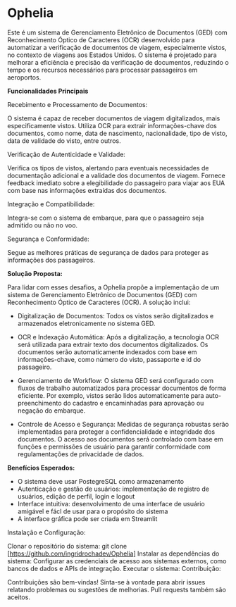 # Ophelia

Este é um sistema de Gerenciamento Eletrônico de Documentos (GED) com Reconhecimento Óptico de Caracteres (OCR) desenvolvido para automatizar a verificação de documentos de viagem, especialmente vistos, no contexto de viagens aos Estados Unidos. O sistema é projetado para melhorar a eficiência e precisão da verificação de documentos, reduzindo o tempo e os recursos necessários para processar passageiros em aeroportos.

**Funcionalidades Principais**

Recebimento e Processamento de Documentos:

O sistema é capaz de receber documentos de viagem digitalizados, mais especificamente vistos.
Utiliza OCR para extrair informações-chave dos documentos, como nome, data de nascimento, nacionalidade, tipo de visto, data de validade do visto, entre outros.

Verificação de Autenticidade e Validade:

Verifica os tipos de vistos, alertando para eventuais necessidades de documentação adicional e a validade dos documentos de viagem.
Fornece feedback imediato sobre a elegibilidade do passageiro para viajar aos EUA com base nas informações extraídas dos documentos.

Integração e Compatibilidade:

Integra-se com o sistema de embarque, para que o passageiro seja admitido ou não no voo.

Segurança e Conformidade:

Segue as melhores práticas de segurança de dados para proteger as informações dos passageiros.

**Solução Proposta:**

Para lidar com esses desafios, a Ophelia propõe a implementação de um sistema de Gerenciamento Eletrônico de Documentos (GED) com Reconhecimento Óptico de Caracteres (OCR). A solução inclui:

-   Digitalização de Documentos: Todos os vistos serão digitalizados e armazenados eletronicamente no sistema GED.

-   OCR e Indexação Automática: Após a digitalização, a tecnologia OCR será utilizada para extrair texto dos documentos digitalizados. Os documentos serão automaticamente indexados com base em informações-chave, como número do visto, passaporte e id do passageiro.

-   Gerenciamento de Workflow: O sistema GED será configurado com fluxos de trabalho automatizados para processar documentos de forma eficiente. Por exemplo, vistos serão lidos automaticamente para auto-preenchimento do cadastro e encaminhadas para aprovação ou negação do embarque.

-   Controle de Acesso e Segurança: Medidas de segurança robustas serão implementadas para proteger a confidencialidade e integridade dos documentos. O acesso aos documentos será controlado com base em funções e permissões de usuário para garantir conformidade com regulamentações de privacidade de dados.

**Benefícios Esperados:**

-   O sistema deve usar PostegreSQL como armazenamento
-   Autenticação e gestão de usuários: implementação de registro de usuários, edição de perfil, login e logout
-   Interface intuitiva: desenvolvimento de uma interface de usuário amigável e fácl de usar para o propósito do sistema
-   A interface gráfica pode ser criada em Streamlit


Instalação e Configuração:

Clonar o repositório do sistema: git clone [https://github.com/ingridrochadev/Ophelia]
Instalar as dependências do sistema: 
Configurar as credenciais de acesso aos sistemas externos, como bancos de dados e APIs de integração.
Executar o sistema: 
Contribuição:

Contribuições são bem-vindas! Sinta-se à vontade para abrir issues relatando problemas ou sugestões de melhorias. Pull requests também são aceitos.
